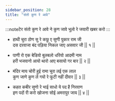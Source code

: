 ```yaml
---
sidebar_position: 28
title: "संतो कुण रे आवे"
---
```


:::noteटेर
संतो कुण रे आवे ने कुण जावे भूलो रे जयारी खबर करो
:::

- हाथी चुरा ठोण सु रे कछु ए सुणी पुकार राम जी <br/>
  दस दरवाजा बंद पड़िया निकल जाए असवार जी || १ ||

- पाणी रो एक बेडियो बुलबलो धरियो आदमी नाम <br/>
  हरी भजवानो आयो थारो आए बसायो गर बार || २ ||

- मंदिर माय चोरी हुई रामा चुरा लई एक लाल <br/>
  कुण जाणे कुण ले गयो रे फूटी नहीं दीवार || ३ ||

- कहत कबीर सुणो रे भाई साधो ये पद है निरवाण <br/>
  इण पदों री करो खोजना सोई अमरापुर जाय || ४ ||

